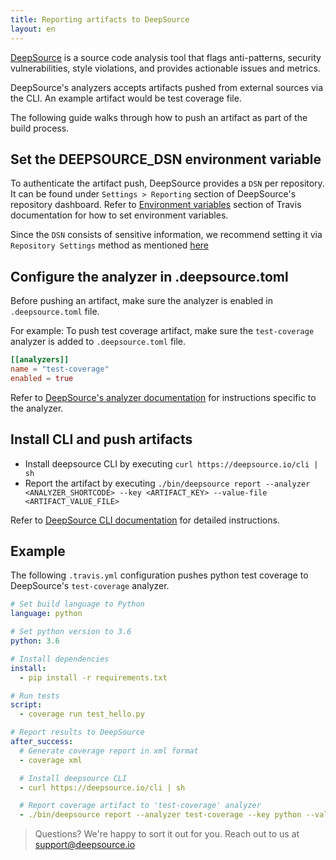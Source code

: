 ```yaml
---
title: Reporting artifacts to DeepSource
layout: en
---
```


[DeepSource](https://deepsource.io) is a source code analysis tool that flags anti-patterns, security vulnerabilities, style violations, and provides actionable issues and metrics.

DeepSource's analyzers accepts artifacts pushed from external sources via the CLI. An example artifact would be test coverage file.

The following guide walks through how to push an artifact as part of the build process.

## Set the DEEPSOURCE_DSN environment variable

To authenticate the artifact push, DeepSource provides a `DSN` per repository. It can be found under `Settings > Reporting` section of DeepSource's repository dashboard.
Refer to [Environment variables](https://docs.travis-ci.com/user/environment-variables/) section of Travis documentation for how to set environment variables.

Since the `DSN` consists of sensitive information, we recommend setting it via `Repository Settings` method as mentioned [here](https://docs.travis-ci.com/user/environment-variables/#defining-variables-in-repository-settings)

## Configure the analyzer in .deepsource.toml

Before pushing an artifact, make sure the analyzer is enabled in `.deepsource.toml` file.

For example: To push test coverage artifact, make sure the `test-coverage` analyzer is added to `.deepsource.toml` file.

```toml
[[analyzers]]
name = "test-coverage"
enabled = true
```

Refer to [DeepSource's analyzer documentation](https://deepsource.io/docs/analyzers/) for instructions specific to the analyzer.

## Install CLI and push artifacts

- Install deepsource CLI by executing `curl https://deepsource.io/cli | sh`
- Report the artifact by executing `./bin/deepsource report --analyzer <ANALYZER_SHORTCODE> --key <ARTIFACT_KEY> --value-file <ARTIFACT_VALUE_FILE>`

Refer to [DeepSource CLI documentation](https://deepsource.io/docs/configuration/cli.html) for detailed instructions.

## Example

The following `.travis.yml` configuration pushes python test coverage to DeepSource's `test-coverage` analyzer.

```yaml
# Set build language to Python
language: python

# Set python version to 3.6
python: 3.6

# Install dependencies
install:
  - pip install -r requirements.txt

# Run tests
script:
  - coverage run test_hello.py

# Report results to DeepSource
after_success:
  # Generate coverage report in xml format
  - coverage xml

  # Install deepsource CLI
  - curl https://deepsource.io/cli | sh

  # Report coverage artifact to 'test-coverage' analyzer
  - ./bin/deepsource report --analyzer test-coverage --key python --value-file ./coverage.xml
```

> Questions? We're happy to sort it out for you. Reach out to us at [support@deepsource.io](mailto:support@deepsource.io)

